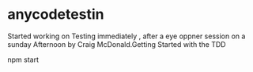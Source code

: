 # anycodetestin
Started working on Testing immediately , after a eye oppner session on a sunday Afternoon by Craig McDonald.Getting Started with the TDD

npm start
